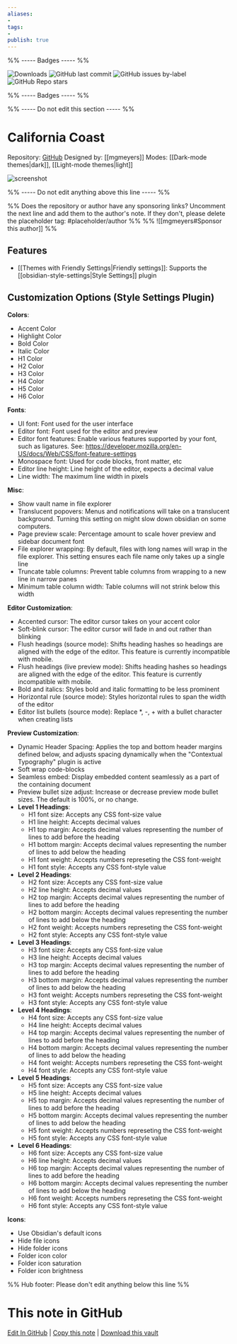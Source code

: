 ```yaml
---
aliases:
- 
tags: 
- 
publish: true
---
```


%% ----- Badges ----- %%

![Downloads](https://img.shields.io/badge/downloads-60476-573E7A?style=for-the-badge&logo=)
![GitHub last commit](https://img.shields.io/github/last-commit/mgmeyers/obsidian-california-coast-theme?color=573E7A&label=last%20update&logo=github&style=for-the-badge)
![GitHub issues by-label](https://img.shields.io/github/issues/mgmeyers/obsidian-california-coast-theme/help%20wanted?color=573E7A&logo=github&style=for-the-badge) 
![GitHub Repo stars](https://img.shields.io/github/stars/mgmeyers/obsidian-california-coast-theme?color=573E7A&logo=github&style=for-the-badge)

%% ----- Badges ----- %%

%% ----- Do not edit this section ----- %%

# California Coast

Repository: [GitHub](https://github.com/mgmeyers/obsidian-california-coast-theme)
Designed by: [[mgmeyers]]
Modes: [[Dark-mode themes|dark]], [[Light-mode themes|light]]



![screenshot](https://github.com/mgmeyers/obsidian-california-coast-theme/raw/main/screenshots/04.png)

%% ----- Do not edit anything above this line ----- %% 

%% Does the repository or author have any sponsoring links? Uncomment the next line and add them to the author's note. If they don't, please delete the placeholder tag: #placeholder/author %%
%% ![[mgmeyers#Sponsor this author]] %%


## Features

- [[Themes with Friendly Settings|Friendly settings]]: Supports the [[obsidian-style-settings|Style Settings]] plugin

## Customization Options (Style Settings Plugin) 

**Colors**: 
- Accent Color
- Highlight Color
- Bold Color
- Italic Color
- H1 Color
- H2 Color
- H3 Color
- H4 Color
- H5 Color
- H6 Color

**Fonts**: 
- UI font: Font used for the user interface
- Editor font: Font used for the editor and preview
- Editor font features: Enable various features supported by your font, such as ligatures. See: https://developer.mozilla.org/en-US/docs/Web/CSS/font-feature-settings
- Monospace font: Used for code blocks, front matter, etc
- Editor line height: Line height of the editor, expects a decimal value
- Line width: The maximum line width in pixels

**Misc**: 
- Show vault name in file explorer
- Translucent popovers: Menus and notifications will take on a translucent background. Turning this setting on might slow down obsidian on some computers.
- Page preview scale: Percentage amount to scale hover preview and sidebar document font
- File explorer wrapping: By default, files with long names will wrap in the file explorer. This setting ensures each file name only takes up a single line
- Truncate table columns: Prevent table columns from wrapping to a new line in narrow panes
- Minimum table column width: Table columns will not strink below this width

**Editor Customization**: 
- Accented cursor: The editor cursor takes on your accent color
- Soft-blink cursor: The editor cursor will fade in and out rather than blinking
- Flush headings (source mode): Shifts heading hashes so headings are aligned with the edge of the editor. This feature is currently incompatible with mobile.
- Flush headings (live preview mode): Shifts heading hashes so headings are aligned with the edge of the editor. This feature is currently incompatible with mobile.
- Bold and italics: Styles bold and italic formatting to be less prominent
- Horizontal rule (source mode): Styles horizontal rules to span the width of the editor
- Editor list bullets (source mode): Replace *, -, + with a bullet character when creating lists

**Preview Customization**: 
- Dynamic Header Spacing: Applies the top and bottom header margins defined below, and adjusts spacing dynamically when the "Contextual Typography" plugin is active
- Soft wrap code-blocks
- Seamless embed: Display embedded content seamlessly as a part of the containing document
- Preview bullet size adjust: Increase or decrease preview mode bullet sizes. The default is 100%, or no change.
- **Level 1 Headings**: 
    - H1 font size: Accepts any CSS font-size value
    - H1 line height: Accepts decimal values
    - H1 top margin: Accepts decimal values representing the number of lines to add before the heading
    - H1 bottom margin: Accepts decimal values representing the number of lines to add below the heading
    - H1 font weight: Accepts numbers represeting the CSS font-weight
    - H1 font style: Accepts any CSS font-style value
- **Level 2 Headings**: 
    - H2 font size: Accepts any CSS font-size value
    - H2 line height: Accepts decimal values
    - H2 top margin: Accepts decimal values representing the number of lines to add before the heading
    - H2 bottom margin: Accepts decimal values representing the number of lines to add below the heading
    - H2 font weight: Accepts numbers represeting the CSS font-weight
    - H2 font style: Accepts any CSS font-style value
- **Level 3 Headings**: 
    - H3 font size: Accepts any CSS font-size value
    - H3 line height: Accepts decimal values
    - H3 top margin: Accepts decimal values representing the number of lines to add before the heading
    - H3 bottom margin: Accepts decimal values representing the number of lines to add below the heading
    - H3 font weight: Accepts numbers represeting the CSS font-weight
    - H3 font style: Accepts any CSS font-style value
- **Level 4 Headings**: 
    - H4 font size: Accepts any CSS font-size value
    - H4 line height: Accepts decimal values
    - H4 top margin: Accepts decimal values representing the number of lines to add before the heading
    - H4 bottom margin: Accepts decimal values representing the number of lines to add below the heading
    - H4 font weight: Accepts numbers represeting the CSS font-weight
    - H4 font style: Accepts any CSS font-style value
- **Level 5 Headings**: 
    - H5 font size: Accepts any CSS font-size value
    - H5 line height: Accepts decimal values
    - H5 top margin: Accepts decimal values representing the number of lines to add before the heading
    - H5 bottom margin: Accepts decimal values representing the number of lines to add below the heading
    - H5 font weight: Accepts numbers represeting the CSS font-weight
    - H5 font style: Accepts any CSS font-style value
- **Level 6 Headings**: 
    - H6 font size: Accepts any CSS font-size value
    - H6 line height: Accepts decimal values
    - H6 top margin: Accepts decimal values representing the number of lines to add before the heading
    - H6 bottom margin: Accepts decimal values representing the number of lines to add below the heading
    - H6 font weight: Accepts numbers represeting the CSS font-weight
    - H6 font style: Accepts any CSS font-style value

**Icons**: 
- Use Obsidian's default icons
- Hide file icons
- Hide folder icons
- Folder icon color
- Folder icon saturation
- Folder icon brightness


%% Hub footer: Please don't edit anything below this line %%

# This note in GitHub

<span class="git-footer">[Edit In GitHub](https://github.dev/obsidian-community/obsidian-hub/blob/main/02%20-%20Community%20Expansions/02.05%20All%20Community%20Expansions/Themes/California%20Coast.md "git-hub-edit-note") | [Copy this note](https://raw.githubusercontent.com/obsidian-community/obsidian-hub/main/02%20-%20Community%20Expansions/02.05%20All%20Community%20Expansions/Themes/California%20Coast.md "git-hub-copy-note") | [Download this vault](https://github.com/obsidian-community/obsidian-hub/archive/refs/heads/main.zip "git-hub-download-vault") </span>
